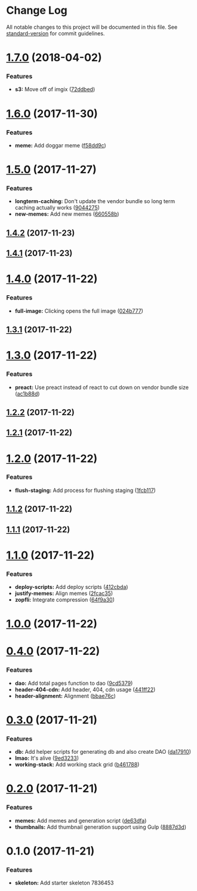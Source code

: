 # Change Log

All notable changes to this project will be documented in this file. See [standard-version](https://github.com/conventional-changelog/standard-version) for commit guidelines.

<a name="1.7.0"></a>
# [1.7.0](https://github.com/jsjaspreet/react-starter/compare/v1.6.0...v1.7.0) (2018-04-02)


### Features

* **s3:** Move off of imgix ([72ddbed](https://github.com/jsjaspreet/react-starter/commit/72ddbed))



<a name="1.6.0"></a>
# [1.6.0](https://github.com/jsjaspreet/react-starter/compare/v1.5.0...v1.6.0) (2017-11-30)


### Features

* **meme:** Add doggar meme ([f58dd9c](https://github.com/jsjaspreet/react-starter/commit/f58dd9c))



<a name="1.5.0"></a>
# [1.5.0](https://github.com/jsjaspreet/react-starter/compare/v1.4.2...v1.5.0) (2017-11-27)


### Features

* **longterm-caching:** Don't update the vendor bundle so long term caching actually works ([9044275](https://github.com/jsjaspreet/react-starter/commit/9044275))
* **new-memes:** Add new memes ([660558b](https://github.com/jsjaspreet/react-starter/commit/660558b))



<a name="1.4.2"></a>
## [1.4.2](https://github.com/jsjaspreet/react-starter/compare/v1.4.1...v1.4.2) (2017-11-23)



<a name="1.4.1"></a>
## [1.4.1](https://github.com/jsjaspreet/react-starter/compare/v1.4.0...v1.4.1) (2017-11-23)



<a name="1.4.0"></a>
# [1.4.0](https://github.com/jsjaspreet/react-starter/compare/v1.3.1...v1.4.0) (2017-11-22)


### Features

* **full-image:** Clicking opens the full image ([024b777](https://github.com/jsjaspreet/react-starter/commit/024b777))



<a name="1.3.1"></a>
## [1.3.1](https://github.com/jsjaspreet/react-starter/compare/v1.3.0...v1.3.1) (2017-11-22)



<a name="1.3.0"></a>
# [1.3.0](https://github.com/jsjaspreet/react-starter/compare/v1.2.2...v1.3.0) (2017-11-22)


### Features

* **preact:** Use preact instead of react to cut down on vendor bundle size ([ac1b88d](https://github.com/jsjaspreet/react-starter/commit/ac1b88d))



<a name="1.2.2"></a>
## [1.2.2](https://github.com/jsjaspreet/react-starter/compare/v1.2.1...v1.2.2) (2017-11-22)



<a name="1.2.1"></a>
## [1.2.1](https://github.com/jsjaspreet/react-starter/compare/v1.2.0...v1.2.1) (2017-11-22)



<a name="1.2.0"></a>
# [1.2.0](https://github.com/jsjaspreet/react-starter/compare/v1.1.2...v1.2.0) (2017-11-22)


### Features

* **flush-staging:** Add process for flushing staging ([1fcb117](https://github.com/jsjaspreet/react-starter/commit/1fcb117))



<a name="1.1.2"></a>
## [1.1.2](https://github.com/jsjaspreet/react-starter/compare/v1.1.1...v1.1.2) (2017-11-22)



<a name="1.1.1"></a>
## [1.1.1](https://github.com/jsjaspreet/react-starter/compare/v1.1.0...v1.1.1) (2017-11-22)



<a name="1.1.0"></a>
# [1.1.0](https://github.com/jsjaspreet/react-starter/compare/v1.0.0...v1.1.0) (2017-11-22)


### Features

* **deploy-scripts:** Add deploy scripts ([412cbda](https://github.com/jsjaspreet/react-starter/commit/412cbda))
* **justify-memes:** Align memes ([2fcac35](https://github.com/jsjaspreet/react-starter/commit/2fcac35))
* **zopfli:** Integrate compression ([64f9a30](https://github.com/jsjaspreet/react-starter/commit/64f9a30))



<a name="1.0.0"></a>
# [1.0.0](https://github.com/jsjaspreet/react-starter/compare/v0.4.0...v1.0.0) (2017-11-22)



<a name="0.4.0"></a>
# [0.4.0](https://github.com/jsjaspreet/react-starter/compare/v0.3.0...v0.4.0) (2017-11-22)


### Features

* **dao:** Add total pages function to dao ([9cd5379](https://github.com/jsjaspreet/react-starter/commit/9cd5379))
* **header-404-cdn:** Add header, 404, cdn usage ([441ff22](https://github.com/jsjaspreet/react-starter/commit/441ff22))
* **header-alignment:** Alignment ([bbae76c](https://github.com/jsjaspreet/react-starter/commit/bbae76c))



<a name="0.3.0"></a>
# [0.3.0](https://github.com/jsjaspreet/react-starter/compare/v0.2.0...v0.3.0) (2017-11-21)


### Features

* **db:** Add helper scripts for generating db and also create DAO ([da17910](https://github.com/jsjaspreet/react-starter/commit/da17910))
* **lmao:** It's alive ([9ed3233](https://github.com/jsjaspreet/react-starter/commit/9ed3233))
* **working-stack:** Add working stack grid ([b461788](https://github.com/jsjaspreet/react-starter/commit/b461788))



<a name="0.2.0"></a>
# [0.2.0](https://github.com/jsjaspreet/react-starter/compare/v0.1.0...v0.2.0) (2017-11-21)


### Features

* **memes:** Add memes and generation script ([de63dfa](https://github.com/jsjaspreet/react-starter/commit/de63dfa))
* **thumbnails:** Add thumbnail generation support using Gulp ([8887d3d](https://github.com/jsjaspreet/react-starter/commit/8887d3d))



<a name="0.1.0"></a>
# 0.1.0 (2017-11-21)


### Features

* **skeleton:** Add starter skeleton 7836453

